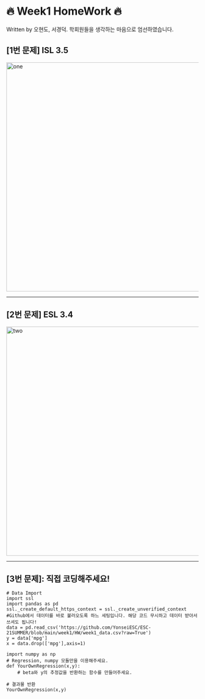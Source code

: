 # 🔥 Week1 HomeWork 🔥

Written by 오현도, 서경덕. 
학회원들을 생각하는 마음으로 엄선하였습니다.

## [1번 문제] ISL 3.5

<img src="https://user-images.githubusercontent.com/62366755/125549321-d559c1b8-9052-49f1-a3a2-54d772665e51.png" alt="one" width="600"/>

-----------------------
## [2번 문제] ESL 3.4

<img src="https://user-images.githubusercontent.com/62366755/125549341-ebfbda9b-7288-423a-8d5f-d74063511e79.png" alt="two" width="600"/>

-----------------------
## [3번 문제]: 직접 코딩해주세요!
```{python}
# Data Import
import ssl
import pandas as pd
ssl._create_default_https_context = ssl._create_unverified_context #Github에서 데이터를 바로 불러오도록 하느 세팅입니다. 해당 코드 무시하고 데이터 받아서 쓰셔도 됩니다!
data = pd.read_csv('https://github.com/YonseiESC/ESC-21SUMMER/blob/main/week1/HW/week1_data.csv?raw=True')
y = data['mpg']
x = data.drop(['mpg'],axis=1)

import numpy as np
# Regression, numpy 모듈만을 이용해주세요.
def YourOwnRegression(x,y):
    # beta와 y의 추정값을 반환하는 함수를 만들어주세요.

# 결과물 반환
YourOwnRegression(x,y)
```
